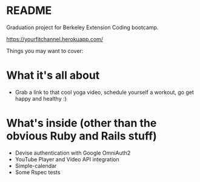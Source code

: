 # README

Graduation project for Berkeley Extension Coding bootcamp.

https://yourfitchannel.herokuapp.com/

Things you may want to cover:

# What it's all about

- Grab a link to that cool yoga video, schedule yourself a workout, go get happy and healthy :)

# What's inside (other than the obvious Ruby and Rails stuff)

- Devise authentication with Google OmniAuth2
- YouTube Player and Video API integration
- Simple-calendar
- Some Rspec tests

